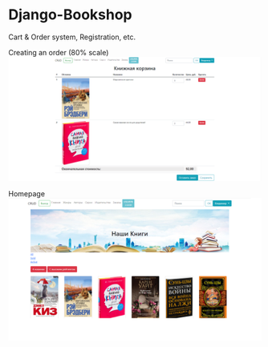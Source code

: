 # Django-Bookshop
Cart & Order system, Registration, etc.

Creating an order (80% scale)
![alt text](корзина.png "Cart -> Order")​

Homepage
![alt text](главная.png "Homepage")​
